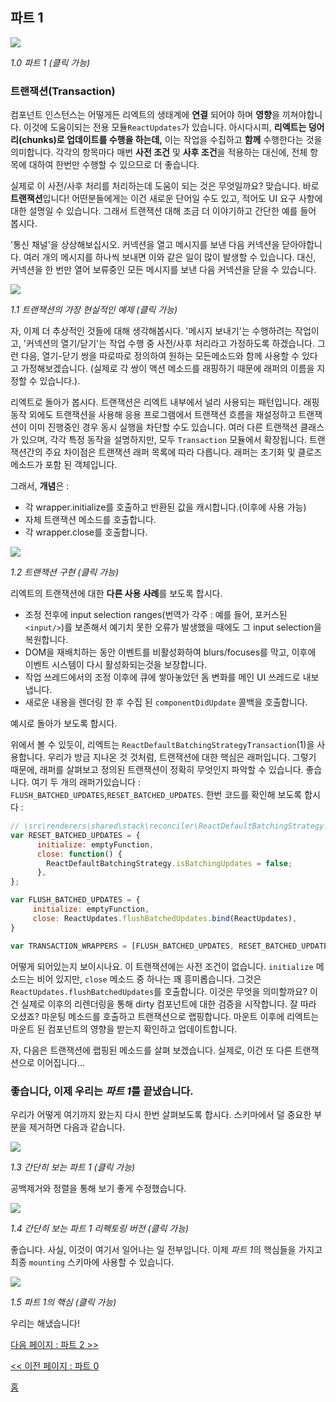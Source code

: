 ## 파트 1

[![](https://twisger.github.io/Under-the-hood-ReactJS/master/stack/images/1/part-1.svg)](https://twisger.github.io/Under-the-hood-ReactJS/master/stack/images/1/part-1.svg)

<em>1.0 파트 1 (클릭 가능)</em>

### 트랜잭션(Transaction)

컴포넌트 인스턴스는 어떻게든 리엑트의 생태계에 **연결** 되어야 하며 **영향**을 끼쳐야합니다. 이것에 도움이되는 전용 모듈`ReactUpdates`가 있습니다. 아시다시피, **리엑트는 덩어리(chunks)로 업데이트를 수행을 하는데,** 이는 작업을 수집하고 **함께** 수행한다는 것을 의미합니다. 각각의 항목마다 매번 **사전 조건** 및 **사후 조건**을 적용하는 대신에, 전체 항목에 대하여 한번만 수행할 수 있으므로 더 좋습니다.

실제로 이 사전/사후 처리를 처리하는데 도움이 되는 것은 무엇일까요? 맞습니다. 바로 **트랜잭션**입니다! 어떤분들에게는 이건 새로운 단어일 수도 있고, 적어도 UI 요구 사항에 대한 설명일 수 있습니다. 그래서 트랜잭션 대해 조금 더 이야기하고 간단한 예를 들어 봅시다.

'통신 채널'을 상상해보십시오. 커넥션을 열고 메시지를 보낸 다음 커넥션을 닫아야합니다. 여러 개의 메시지를 하나씩 보내면 이와 같은 일이 많이 발생할 수 있습니다. 대신, 커넥션을 한 번만 열어 보류중인 모든 메시지를 보낸 다음 커넥션을 닫을 수 있습니다.


[![](https://twisger.github.io/Under-the-hood-ReactJS/master/stack/images/1/communication-channel.svg)](https://twisger.github.io/Under-the-hood-ReactJS/master/stack/images/1/communication-channel.svg)

<em>1.1 트랜잭션의 가장 현실적인 예제 (클릭 가능)</em>

자, 이제 더 추상적인 것들에 대해 생각해봅시다. '메시지 보내기'는 수행하려는 작업이고, '커넥션의 열기/닫기'는 작업 수행 중 사전/사후 처리라고 가정하도록 하겠습니다. 그런 다음, 열기-닫기 쌍을 따로따로 정의하여 원하는 모든메소드와 함께 사용할 수 있다고 가정해보겠습니다. (실제로 각 쌍이 액션 메소드를 래핑하기 때문에 래퍼의 이름을 지정할 수 있습니다.).

리엑트로 돌아가 봅시다. 트랜잭션은 리엑트 내부에서 널리 사용되는 패턴입니다. 래핑 동작 외에도 트랜잭션을 사용해 응용 프로그램에서 트랜잭션 흐름을 재설정하고 트랜잭션이 이미 진행중인 경우 동시 실행을 차단할 수도 있습니다. 여러 다른 트랜잭션 클래스가 있으며, 각각 특정 동작을 설명하지만, 모두 `Transaction` 모듈에서 확장됩니다. 트랜잭션간의 주요 차이점은 트랜잭션 래퍼 목록에 따라 다릅니다. 래퍼는 초기화 및 클로즈 메소드가 포함 된 객체입니다.

그래서, **개념**은 :
* 각 wrapper.initialize를 호출하고 반환된 값을 캐시합니다.(이후에 사용 가능)
* 자체 트랜잭션 메소드를 호출합니다.
* 각 wrapper.close를 호출합니다.

[![](https://twisger.github.io/Under-the-hood-ReactJS/master/stack/images/1/transaction.svg)](https://twisger.github.io/Under-the-hood-ReactJS/master/stack/images/1/transaction.svg)

<em>1.2 트랜잭션 구현 (클릭 가능)</em>


리엑트의 트랜잭션에 대한 **다른 사용 사례**를 보도록 합시다.
* 조정 전후에 input selection ranges(번역가 각주 : 예를 들어, 포커스된 `<input/>`)를 보존해서 예기치 못한 오류가 발생했을 때에도 그 input selection을 복원합니다.
* DOM을 재배치하는 동안 이벤트를 비활성화하여 blurs/focuses를 막고, 이후에 이벤트 시스템이 다시 활성화되는것을 보장합니다.
* 작업 쓰레드에서의 조정 이후에 큐에 쌓아놓았던 돔 변화를 메인 UI 쓰레드로 내보냅니다.
* 새로운 내용을 렌더링 한 후 수집 된 `componentDidUpdate` 콜백을 호출합니다.

예시로 돌아가 보도록 합시다.

위에서 볼 수 있듯이, 리엑트는 `ReactDefaultBatchingStrategyTransaction`(1)을 사용합니다. 우리가 방금 지나온 것 것처럼, 트랜잭션에 대한 핵심은 래퍼입니다. 그렇기 때문에, 래퍼를 살펴보고 정의된 트랜잭션이 정확히 무엇인지 파악할 수 있습니다. 좋습니다. 여기 두 개의 래퍼가있습니다 : `FLUSH_BATCHED_UPDATES`,`RESET_BATCHED_UPDATES`. 한번 코드를 확인해 보도록 합시다 :

```javascript
// \src\renderers\shared\stack\reconciler\ReactDefaultBatchingStrategy.js #19
var RESET_BATCHED_UPDATES = {
	  initialize: emptyFunction,
	  close: function() {
		ReactDefaultBatchingStrategy.isBatchingUpdates = false;
	  },
};

var FLUSH_BATCHED_UPDATES = {
	 initialize: emptyFunction,
	 close: ReactUpdates.flushBatchedUpdates.bind(ReactUpdates),
}

var TRANSACTION_WRAPPERS = [FLUSH_BATCHED_UPDATES, RESET_BATCHED_UPDATES];
```

어떻게 되어있는지 보이시나요. 이 트랜잭션에는 사전 조건이 없습니다. `initialize` 메소드는 비어 있지만, `close` 메소드 중 하나는 꽤 흥미롭습니다. 그것은 `ReactUpdates.flushBatchedUpdates`를 호출합니다. 이것은 무엇을 의미할까요? 이건 실제로 이후의 리렌더링을 통해 dirty 컴포넌트에 대한 검증을 시작합니다. 잘 따라 오셨죠? 마운팅 메소드를 호출하고 트랜잭션으로 랩핑합니다. 마운트 이후에 리엑트는 마운트 된 컴포넌트의 영향을 받는지 확인하고 업데이트합니다.

자, 다음은 트랜잭션에 랩핑된 메소드를 살펴 보겠습니다. 실제로, 이건 또 다른 트랜잭션으로 이어집니다...


### 좋습니다, 이제 우리는 *파트 1*를 끝냈습니다.

우리가 어떻게 여기까지 왔는지 다시 한번 살펴보도록 합시다. 스키마에서 덜 중요한 부분을 제거하면 다음과 같습니다.

[![](https://twisger.github.io/Under-the-hood-ReactJS/master/stack/images/1/part-1-A.svg)](https://twisger.github.io/Under-the-hood-ReactJS/master/stack/images/1/part-1-A.svg)

<em>1.3 간단히 보는 파트 1 (클릭 가능)</em>

공백제거와 정렬을 통해 보기 좋게 수정했습니다.

[![](https://twisger.github.io/Under-the-hood-ReactJS/master/stack/images/1/part-1-B.svg)](https://twisger.github.io/Under-the-hood-ReactJS/master/stack/images/1/part-1-B.svg)

<em>1.4 간단히 보는 파트 1 리펙토링 버전 (클릭 가능)</em>

좋습니다. 사실, 이것이 여기서 일어나는 일 전부입니다. 이제 *파트 1*의 핵심들을 가지고 최종 `mounting` 스키마에 사용할 수 있습니다.

[![](https://twisger.github.io/Under-the-hood-ReactJS/master/stack/images/1/part-1-C.svg)](https://twisger.github.io/Under-the-hood-ReactJS/master/stack/images/1/part-1-C.svg)

<em>1.5 파트 1의 핵심 (클릭 가능)</em>

우리는 해냈습니다!


[다음 페이지 : 파트 2 >>](./Part-2.md)

[<< 이전 페이지 : 파트 0](./Part-0.md)


[홈](../../README.md)
